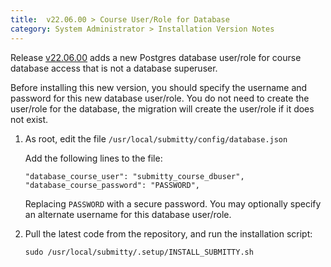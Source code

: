 ```yaml
---
title:  v22.06.00 > Course User/Role for Database
category: System Administrator > Installation Version Notes
---
```


Release
[v22.06.00](https://github.com/Submitty/Submitty/releases/v22.06.00)
adds a new Postgres database user/role for course database access
that is not a database superuser.

Before installing this new version, you should specify the username
and password for this new database user/role.  You do not need to
create the user/role for the database, the migration will create the
user/role if it does not exist.

1.  As root, edit the file `/usr/local/submitty/config/database.json`

    Add the following lines to the file:

    ```
    "database_course_user": "submitty_course_dbuser",
    "database_course_password": "PASSWORD",
    ```

    Replacing `PASSWORD` with a secure password.  You may optionally
    specify an alternate username for this database user/role.


2.  Pull the latest code from the repository, and run the installation
    script:

    ```
    sudo /usr/local/submitty/.setup/INSTALL_SUBMITTY.sh
    ```